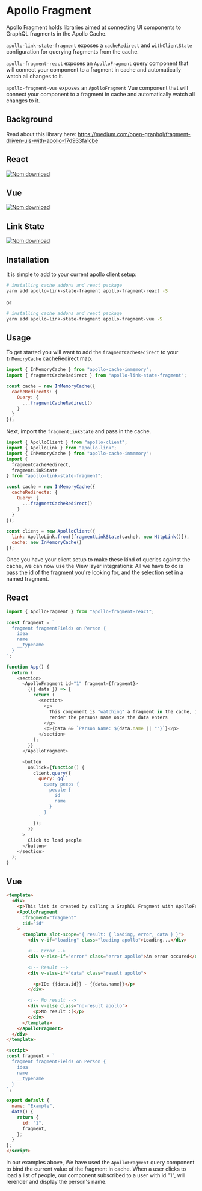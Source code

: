 # Apollo Fragment

Apollo Fragment holds libraries aimed at connecting UI components to GraphQL
fragments in the Apollo Cache.

`apollo-link-state-fragment` exposes a `cacheRedirect` and `withClientState`
configuration for querying fragments from the cache.

`apollo-fragment-react` exposes an `ApolloFragment` query component that will
connect your component to a fragment in cache and automatically watch all
changes to it.

`apollo-fragment-vue` exposes an `ApolloFragment` Vue component that will
connect your component to a fragment in cache and automatically watch all
changes to it.

## Background
Read about this library here: https://medium.com/open-graphql/fragment-driven-uis-with-apollo-17d933fa1cbe

## React
<p>
  <a href="https://www.npmjs.com/package/apollo-fragment-react">
    <img src="https://img.shields.io/npm/dt/apollo-fragment-react.svg" alt="Npm download">
  </a>
</p>

## Vue
<p>
  <a href="https://www.npmjs.com/package/apollo-fragment-vue">
    <img src="https://img.shields.io/npm/dt/apollo-fragment-vue.svg" alt="Npm download">
  </a>
</p>

## Link State
<p>
  <a href="https://www.npmjs.com/package/apollo-link-state-fragment">
    <img src="https://img.shields.io/npm/dt/apollo-link-state-fragment.svg" alt="Npm download">
  </a>
</p>

## Installation

It is simple to add to your current apollo client setup:

```bash
# installing cache addons and react package
yarn add apollo-link-state-fragment apollo-fragment-react -S
```

or

```bash
# installing cache addons and react package
yarn add apollo-link-state-fragment apollo-fragment-vue -S
```

## Usage

To get started you will want to add the `fragmentCacheRedirect` to your
`InMemoryCache` cacheRedirect map.

```js
import { InMemoryCache } from "apollo-cache-inmemory";
import { fragmentCacheRedirect } from "apollo-link-state-fragment";

const cache = new InMemoryCache({
  cacheRedirects: {
    Query: {
      ...fragmentCacheRedirect()
    }
  }
});
```

Next, import the `fragmentLinkState` and pass in the cache.

```js
import { ApolloClient } from "apollo-client";
import { ApolloLink } from "apollo-link";
import { InMemoryCache } from "apollo-cache-inmemory";
import {
  fragmentCacheRedirect,
  fragmentLinkState
} from "apollo-link-state-fragment";

const cache = new InMemoryCache({
  cacheRedirects: {
    Query: {
      ...fragmentCacheRedirect()
    }
  }
});

const client = new ApolloClient({
  link: ApolloLink.from([fragmentLinkState(cache), new HttpLink()]),
  cache: new InMemoryCache()
});
```

Once you have your client setup to make these kind of queries against the cache,
we can now use the View layer integrations: All we have to do is pass the id of
the fragment you're looking for, and the selection set in a named fragment.

## React

```js
import { ApolloFragment } from "apollo-fragment-react";

const fragment = `
  fragment fragmentFields on Person {
    idea
    name
    __typename
  }
`;

function App() {
  return (
    <section>
      <ApolloFragment id="1" fragment={fragment}>
        {({ data }) => {
          return (
            <section>
              <p>
                This component is "watching" a fragment in the cache, it will
                render the persons name once the data enters
              </p>
              <p>{data && `Person Name: ${data.name || ""}`}</p>
            </section>
          );
        }}
      </ApolloFragment>

      <button
        onClick={function() {
          client.query({
            query: gql`
              query peeps {
                people {
                  id
                  name
                }
              }
            `
          });
        }}
      >
        Click to load people
      </button>
    </section>
  );
}
```

## Vue

```html
<template>
  <div>
    <p>This list is created by calling a GraphQL Fragment with ApolloFragment</p>
    <ApolloFragment
      :fragment="fragment"
      :id="id"
    >
      <template slot-scope="{ result: { loading, error, data } }">
        <div v-if="loading" class="loading apollo">Loading...</div>

        <!-- Error -->
        <div v-else-if="error" class="error apollo">An error occured</div>

        <!-- Result -->
        <div v-else-if="data" class="result apollo">

          <p>ID: {{data.id}} - {{data.name}}</p>
        </div>

        <!-- No result -->
        <div v-else class="no-result apollo">
          <p>No result :(</p>
        </div>
      </template>
    </ApolloFragment>
  </div>
</template>

<script>
const fragment = `
  fragment fragmentFields on Person {
    idea
    name
    __typename
  }
`;

export default {
  name: "Example",
  data() {
    return {
      id: "1",
      fragment,
    };
  }
};
</script>
```

In our examples above, We have used the `ApolloFragment` query component to bind
the current value of the fragment in cache. When a user clicks to load a list of
people, our component subscribed to a user with id "1", will rerender and
display the person's name.
